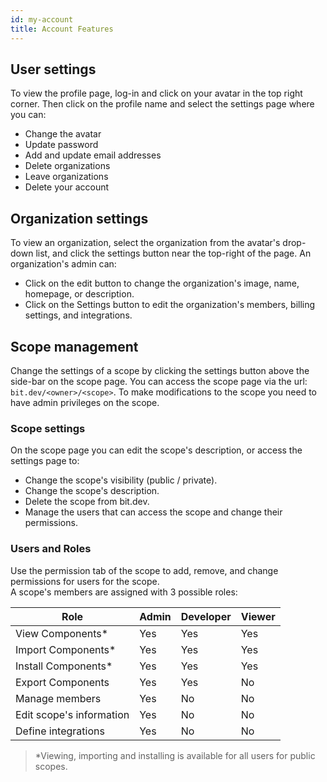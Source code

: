 ```yaml
---
id: my-account
title: Account Features
---
```


## User settings

To view the profile page, log-in and click on your avatar in the top right corner. Then click on the profile name and select the settings page where you can:

- Change the avatar
- Update password
- Add and update email addresses
- Delete organizations
- Leave organizations
- Delete your account

## Organization settings

To view an organization, select the organization from the avatar's drop-down list, and click the settings button near the top-right of the page. An organization's admin can:  

- Click on the edit button to change the organization's image, name, homepage, or description.  
- Click on the Settings button to edit the organization's members, billing settings, and integrations.  

## Scope management

Change the settings of a scope by clicking the settings button above the side-bar on the scope page. You can access the scope page via the url: `bit.dev/<owner>/<scope>`. To make modifications to the scope you need to have admin privileges on the scope.  

### Scope settings

On the scope page you can edit the scope's description, or access the settings page to:  

- Change the scope's visibility (public / private).
- Change the scope's description.
- Delete the scope from bit.dev.
- Manage the users that can access the scope and change their permissions.

### Users and Roles

Use the permission tab of the scope to add, remove, and change permissions for users for the scope.  
A scope's members are assigned with 3 possible roles:  

| Role | Admin | Developer | Viewer |
|---|---|---|---|
| View Components* | Yes | Yes | Yes |
| Import Components* | Yes | Yes | Yes |
| Install Components* | Yes| Yes | Yes |
| Export Components | Yes| Yes | No |
| Manage members | Yes | No | No |
| Edit scope's information | Yes | No | No |
| Define integrations | Yes | No | No |

> *Viewing, importing and installing is available for all users for public scopes.
